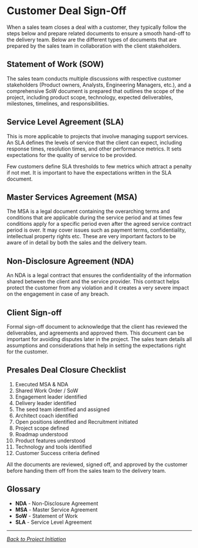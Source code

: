 # Customer Deal Sign-Off

When a sales team closes a deal with a customer, they typically follow the steps below and prepare related documents to ensure a smooth hand-off to the delivery team. Below are the different types of documents that are prepared by the sales team in collaboration with the client stakeholders.

## Statement of Work (SOW)

The sales team conducts multiple discussions with respective customer stakeholders (Product owners, Analysts, Engineering Managers, etc.), and a comprehensive SoW document is prepared that outlines the scope of the project, including product scope, technology, expected deliverables, milestones, timelines, and responsibilities.

## Service Level Agreement (SLA)

This is more applicable to projects that involve managing support services. An SLA defines the levels of service that the client can expect, including response times, resolution times, and other performance metrics. It sets expectations for the quality of service to be provided.

Few customers define SLA thresholds to few metrics which attract a penalty if not met. It is important to have the expectations written in the SLA document.

## Master Services Agreement (MSA)

The MSA is a legal document containing the overarching terms and conditions that are applicable during the service period and at times few conditions apply for a specific period even after the agreed service contract period is over. It may cover issues such as payment terms, confidentiality, intellectual property rights etc. These are very important factors to be aware of in detail by both the sales and the delivery team.

## Non-Disclosure Agreement (NDA)

An NDA is a legal contract that ensures the confidentiality of the information shared between the client and the service provider. This contract helps protect the customer from any violation and it creates a very severe impact on the engagement in case of any breach.

## Client Sign-off

Formal sign-off document to acknowledge that the client has reviewed the deliverables, and agreements and approved them. This document can be important for avoiding disputes later in the project. The sales team details all assumptions and considerations that help in setting the expectations right for the customer.

## Presales Deal Closure Checklist

1. Executed MSA & NDA
2. Shared Work Order / SoW
3. Engagement leader identified
4. Delivery leader identified
5. The seed team identified and assigned
6. Architect coach identified
7. Open positions identified and Recruitment initiated
8. Project scope defined
9. Roadmap understood
10. Product features understood
11. Technology and tools identified
12. Customer Success criteria defined

All the documents are reviewed, signed off, and approved by the customer before handing them off from the sales team to the delivery team.

## Glossary

- **NDA** - Non-Disclosure Agreement
- **MSA** - Master Service Agreement
- **SoW** - Statement of Work
- **SLA** - Service Level Agreement

---

*[Back to Project Initiation](../index.md)*
